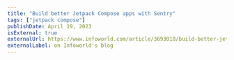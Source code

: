 ```yaml
---
title: "Build better Jetpack Compose apps with Sentry"
tags: ["jetpack compose"]
publishDate: April 19, 2023
isExternal: true
externalUrl: https://www.infoworld.com/article/3693018/build-better-jetpack-compose-apps-with-sentry.html
externalLabel: on Infoworld's blog
---
```


